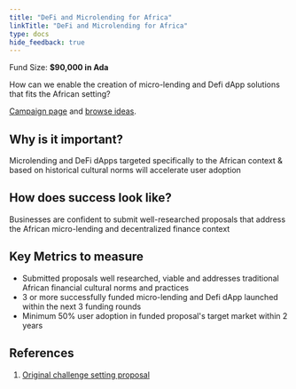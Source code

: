 ```yaml
---
title: "DeFi and Microlending for Africa"
linkTitle: "DeFi and Microlending for Africa"
type: docs
hide_feedback: true
---
```


Fund Size: **$90,000 in Ada**

How can we enable the creation of micro-lending and Defi dApp solutions that fits the African setting?

[Campaign page](https://cardano.ideascale.com/a/campaign-home/26112) and [browse ideas](https://cardano.ideascale.com/a/ideas/top/campaign-filter/byids/campaigns/26112/stage/unspecified).

## Why is it important?

Microlending and DeFi dApps targeted specifically to the African context & based on historical cultural norms will accelerate user adoption

## How does success look like?

Businesses are confident to submit well-researched proposals that address the African micro-lending and decentralized finance context

## Key Metrics to measure

- Submitted proposals well researched, viable and addresses traditional African financial cultural norms and practices
- 3 or more successfully funded micro-lending and Defi dApp launched within the next 3 funding rounds
- Minimum 50% user adoption in funded proposal's target market within 2 years

## References

1. [Original challenge setting proposal](https://cardano.ideascale.com/a/dtd/DeFi-and-Microlending-for-Africa/340138-48088)